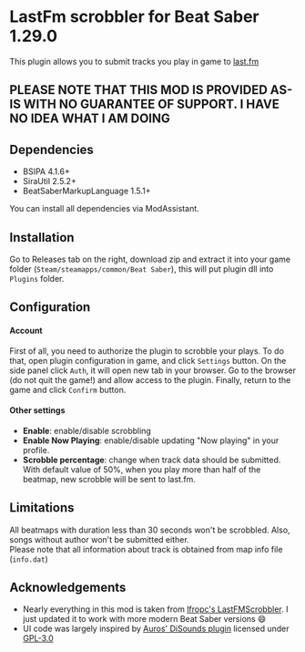 ﻿# LastFm scrobbler for Beat Saber 1.29.0
This plugin allows you to submit tracks you play in game to [last.fm](https://www.last.fm)

## PLEASE NOTE THAT THIS MOD IS PROVIDED AS-IS WITH NO GUARANTEE OF SUPPORT. I HAVE NO IDEA WHAT I AM DOING

## Dependencies
* BSIPA 4.1.6+
* SiraUtil 2.5.2+
* BeatSaberMarkupLanguage 1.5.1+

You can install all dependencies via ModAssistant.

## Installation
Go to Releases tab on the right, download zip and extract it into your game folder 
(`Steam/steamapps/common/Beat Saber`), this will put plugin dll into `Plugins` folder.

## Configuration
#### Account
First of all, you need to authorize the plugin to scrobble your plays. To do that, open plugin 
configuration in game, and click `Settings` button. On the side panel click `Auth`, it will open 
new tab in your browser. Go to the browser (do not quit the game!) and allow access to the 
plugin. Finally, return to the game and click `Confirm` button. 
#### Other settings
* **Enable**: enable/disable scrobbling
* **Enable Now Playing**: enable/disable updating "Now playing" in your profile.
* **Scrobble percentage**: change when track data should be submitted. With default 
  value of 50%, when you play more than half of the beatmap, new scrobble will be sent to last.fm.
  
## Limitations
All beatmaps with duration less than 30 seconds won't be scrobbled. Also, songs without author
won't be submitted either.  
Please note that all information about track is obtained from map info file (`info.dat`)

## Acknowledgements
* Nearly everything in this mod is taken from [lfropc's LastFMScrobbler](https://github.com/Ifropc/LastFmScrobbler). I just updated it to work with more modern Beat Saber versions 😄
* UI code was largely inspired by [Auros' DiSounds plugin](https://github.com/Auros/DiSounds) licensed under [GPL-3.0](https://github.com/Auros/DiSounds/blob/main/LICENSE)
